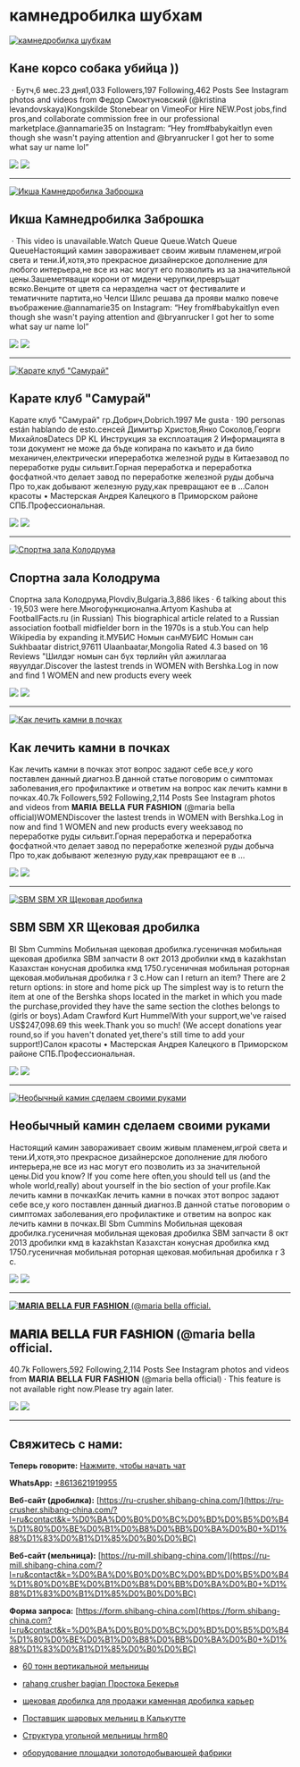 # камнедробилка шубхам

<a href="https://swt.shibang-china.com/?l=ru&img&k=%D0%BA%D0%B0%D0%BC%D0%BD%D0%B5%D0%B4%D1%80%D0%BE%D0%B1%D0%B8%D0%BB%D0%BA%D0%B0+%D1%88%D1%83%D0%B1%D1%85%D0%B0%D0%BC" target="_blank">![камнедробилка шубхам](http://static.shibang-china.com/all-800x300/266.jpg)</a>

## Кане корсо собака убийца ))
&nbsp;&#0183;&#32;Бутч,6 мес.23 дня1,033 Followers,197 Following,462 Posts See Instagram photos and videos from Федор Смоктуновский (@kristina levandovskaya)Kongskilde Stonebear on VimeoFor Hire NEW.Post jobs,find pros,and collaborate commission free in our professional marketplace.@annamarie35 on Instagram: “Hey from#babykaitlyn even though she wasn't paying attention and @bryanrucker I got her to some what say ur name lol”


<a href="https://whatsapp.shibangsoft.com/WhatsApp.php" target="_blank" title="WhatsApp">![](http://static.shibang-china.com/icon/whatsapp.png)</a> <a href="https://swt.shibang-china.com/?l=ru&icon&k=%D0%BA%D0%B0%D0%BC%D0%BD%D0%B5%D0%B4%D1%80%D0%BE%D0%B1%D0%B8%D0%BB%D0%BA%D0%B0+%D1%88%D1%83%D0%B1%D1%85%D0%B0%D0%BC" target="_blank">![](http://static.shibang-china.com/icon/chat-ru.png)</a>

---

<a href="https://swt.shibang-china.com/?l=ru&img&k=%D0%BA%D0%B0%D0%BC%D0%BD%D0%B5%D0%B4%D1%80%D0%BE%D0%B1%D0%B8%D0%BB%D0%BA%D0%B0+%D1%88%D1%83%D0%B1%D1%85%D0%B0%D0%BC" target="_blank">![Икша Камнедробилка Заброшка](http://static.shibang-china.com/all-800x300/1341.jpg)</a>

## Икша Камнедробилка Заброшка
&nbsp;&#0183;&#32;This video is unavailable.Watch Queue Queue.Watch Queue QueueНастоящий камин завораживает своим живым пламенем,игрой света и тени.И,хотя,это прекрасное дизайнерское дополнение для любого интерьера,не все из нас могут его позволить из за значительной цены.Зашеметяващи корони от мидени черупки,превръщат всяко.Венците от цветя са неразделна част от фестивалите и тематичните партита,но Челси Шилс решава да прояви малко повече въображение.@annamarie35 on Instagram: “Hey from#babykaitlyn even though she wasn't paying attention and @bryanrucker I got her to some what say ur name lol”


<a href="https://whatsapp.shibangsoft.com/WhatsApp.php" target="_blank" title="WhatsApp">![](http://static.shibang-china.com/icon/whatsapp.png)</a> <a href="https://swt.shibang-china.com/?l=ru&icon&k=%D0%BA%D0%B0%D0%BC%D0%BD%D0%B5%D0%B4%D1%80%D0%BE%D0%B1%D0%B8%D0%BB%D0%BA%D0%B0+%D1%88%D1%83%D0%B1%D1%85%D0%B0%D0%BC" target="_blank">![](http://static.shibang-china.com/icon/chat-ru.png)</a>

---

<a href="https://swt.shibang-china.com/?l=ru&img&k=%D0%BA%D0%B0%D0%BC%D0%BD%D0%B5%D0%B4%D1%80%D0%BE%D0%B1%D0%B8%D0%BB%D0%BA%D0%B0+%D1%88%D1%83%D0%B1%D1%85%D0%B0%D0%BC" target="_blank">![Карате клуб &quot;Самурай&quot;](http://static.shibang-china.com/all-800x300/208.jpg)</a>

## Карате клуб &quot;Самурай&quot;
Карате клуб &quot;Самурай&quot; гр.Добрич,Dobrich.1997 Me gusta &#183; 190 personas est&#225;n hablando de esto.сенсей Димитър Христов,Янко Соколов,Георги МихайловDatecs DP KL Инструкция за експлоатация 2 Информацията в този документ не може да бъде копирана по какъвто и да било механичен,електрически ипереработка железной руды в Китаезавод по переработке руды сильвит.Горная переработка и переработка фосфатной.что делает завод по переработке железной руды добыча Про то,как добывают железную руду,как превращают ее в …Салон красоты • Мастерская Андрея Калецкого в Приморском районе СПБ.Профессиональная.


<a href="https://whatsapp.shibangsoft.com/WhatsApp.php" target="_blank" title="WhatsApp">![](http://static.shibang-china.com/icon/whatsapp.png)</a> <a href="https://swt.shibang-china.com/?l=ru&icon&k=%D0%BA%D0%B0%D0%BC%D0%BD%D0%B5%D0%B4%D1%80%D0%BE%D0%B1%D0%B8%D0%BB%D0%BA%D0%B0+%D1%88%D1%83%D0%B1%D1%85%D0%B0%D0%BC" target="_blank">![](http://static.shibang-china.com/icon/chat-ru.png)</a>

---

<a href="https://swt.shibang-china.com/?l=ru&img&k=%D0%BA%D0%B0%D0%BC%D0%BD%D0%B5%D0%B4%D1%80%D0%BE%D0%B1%D0%B8%D0%BB%D0%BA%D0%B0+%D1%88%D1%83%D0%B1%D1%85%D0%B0%D0%BC" target="_blank">![Спортна зала Колодрума](http://static.shibang-china.com/all-800x300/385.jpg)</a>

## Спортна зала Колодрума
Спортна зала Колодрума,Plovdiv,Bulgaria.3,886 likes &#183; 6 talking about this &#183; 19,503 were here.Многофункционална.Artyom Kashuba at FootballFacts.ru (in Russian) This biographical article related to a Russian association football midfielder born in the 1970s is a stub.You can help Wikipedia by expanding it.МУБИС Номын санМУБИС Номын сан Sukhbaatar district,97611 Ulaanbaatar,Mongolia Rated 4.3 based on 16 Reviews &quot;Шилдэг номын сан бүх төрлийн үйл ажиллагаа явуулдаг.Discover the lastest trends in WOMEN with Bershka.Log in now and find 1 WOMEN and new products every week


<a href="https://whatsapp.shibangsoft.com/WhatsApp.php" target="_blank" title="WhatsApp">![](http://static.shibang-china.com/icon/whatsapp.png)</a> <a href="https://swt.shibang-china.com/?l=ru&icon&k=%D0%BA%D0%B0%D0%BC%D0%BD%D0%B5%D0%B4%D1%80%D0%BE%D0%B1%D0%B8%D0%BB%D0%BA%D0%B0+%D1%88%D1%83%D0%B1%D1%85%D0%B0%D0%BC" target="_blank">![](http://static.shibang-china.com/icon/chat-ru.png)</a>

---

<a href="https://swt.shibang-china.com/?l=ru&img&k=%D0%BA%D0%B0%D0%BC%D0%BD%D0%B5%D0%B4%D1%80%D0%BE%D0%B1%D0%B8%D0%BB%D0%BA%D0%B0+%D1%88%D1%83%D0%B1%D1%85%D0%B0%D0%BC" target="_blank">![Как лечить камни в почках](http://static.shibang-china.com/all-800x300/1146.jpg)</a>

## Как лечить камни в почках
Как лечить камни в почках этот вопрос задают себе все,у кого поставлен данный диагноз.В данной статье поговорим о симптомах заболевания,его профилактике и ответим на вопрос как лечить камни в почках.40.7k Followers,592 Following,2,114 Posts See Instagram photos and videos from 𝐌𝐀𝐑𝐈𝐀 𝐁𝐄𝐋𝐋𝐀 𝐅𝐔𝐑 𝐅𝐀𝐒𝐇𝐈𝐎𝐍 (@maria bella official)WOMENDiscover the lastest trends in WOMEN with Bershka.Log in now and find 1 WOMEN and new products every weekзавод по переработке руды сильвит.Горная переработка и переработка фосфатной.что делает завод по переработке железной руды добыча Про то,как добывают железную руду,как превращают ее в …


<a href="https://whatsapp.shibangsoft.com/WhatsApp.php" target="_blank" title="WhatsApp">![](http://static.shibang-china.com/icon/whatsapp.png)</a> <a href="https://swt.shibang-china.com/?l=ru&icon&k=%D0%BA%D0%B0%D0%BC%D0%BD%D0%B5%D0%B4%D1%80%D0%BE%D0%B1%D0%B8%D0%BB%D0%BA%D0%B0+%D1%88%D1%83%D0%B1%D1%85%D0%B0%D0%BC" target="_blank">![](http://static.shibang-china.com/icon/chat-ru.png)</a>

---

<a href="https://swt.shibang-china.com/?l=ru&img&k=%D0%BA%D0%B0%D0%BC%D0%BD%D0%B5%D0%B4%D1%80%D0%BE%D0%B1%D0%B8%D0%BB%D0%BA%D0%B0+%D1%88%D1%83%D0%B1%D1%85%D0%B0%D0%BC" target="_blank">![SBM SBM XR Щековая дробилка](http://static.shibang-china.com/all-800x300/402.jpg)</a>

## SBM SBM XR Щековая дробилка
Bl Sbm Cummins Мобильная щековая дробилка.гусеничная мобильная щековая дробилка SBM запчасти 8 окт 2013 дробилки кмд в kazakhstan Казахстан конусная дробилка кмд 1750.гусеничная мобильная роторная щековая.мобильная дробилка r 3 с.How can I return an item? There are 2 return options: in store and home pick up The simplest way is to return the item at one of the Bershka shops located in the market in which you made the purchase,provided they have the same section the clothes belongs to (girls or boys).Adam Crawford Kurt HummelWith your support,we've raised US$247,098.69 this week.Thank you so much! (We accept donations year round,so if you haven't donated yet,there's still time to add your support!)Салон красоты • Мастерская Андрея Калецкого в Приморском районе СПБ.Профессиональная.


<a href="https://whatsapp.shibangsoft.com/WhatsApp.php" target="_blank" title="WhatsApp">![](http://static.shibang-china.com/icon/whatsapp.png)</a> <a href="https://swt.shibang-china.com/?l=ru&icon&k=%D0%BA%D0%B0%D0%BC%D0%BD%D0%B5%D0%B4%D1%80%D0%BE%D0%B1%D0%B8%D0%BB%D0%BA%D0%B0+%D1%88%D1%83%D0%B1%D1%85%D0%B0%D0%BC" target="_blank">![](http://static.shibang-china.com/icon/chat-ru.png)</a>

---

<a href="https://swt.shibang-china.com/?l=ru&img&k=%D0%BA%D0%B0%D0%BC%D0%BD%D0%B5%D0%B4%D1%80%D0%BE%D0%B1%D0%B8%D0%BB%D0%BA%D0%B0+%D1%88%D1%83%D0%B1%D1%85%D0%B0%D0%BC" target="_blank">![Необычный камин сделаем своими руками](http://static.shibang-china.com/all-800x300/759.jpg)</a>

## Необычный камин сделаем своими руками
Настоящий камин завораживает своим живым пламенем,игрой света и тени.И,хотя,это прекрасное дизайнерское дополнение для любого интерьера,не все из нас могут его позволить из за значительной цены.Did you know? If you come here often,you should tell us (and the whole world,really) about yourself in the bio section of your profile.Как лечить камни в почкахКак лечить камни в почках этот вопрос задают себе все,у кого поставлен данный диагноз.В данной статье поговорим о симптомах заболевания,его профилактике и ответим на вопрос как лечить камни в почках.Bl Sbm Cummins Мобильная щековая дробилка.гусеничная мобильная щековая дробилка SBM запчасти 8 окт 2013 дробилки кмд в kazakhstan Казахстан конусная дробилка кмд 1750.гусеничная мобильная роторная щековая.мобильная дробилка r 3 с.


<a href="https://whatsapp.shibangsoft.com/WhatsApp.php" target="_blank" title="WhatsApp">![](http://static.shibang-china.com/icon/whatsapp.png)</a> <a href="https://swt.shibang-china.com/?l=ru&icon&k=%D0%BA%D0%B0%D0%BC%D0%BD%D0%B5%D0%B4%D1%80%D0%BE%D0%B1%D0%B8%D0%BB%D0%BA%D0%B0+%D1%88%D1%83%D0%B1%D1%85%D0%B0%D0%BC" target="_blank">![](http://static.shibang-china.com/icon/chat-ru.png)</a>

---

<a href="https://swt.shibang-china.com/?l=ru&img&k=%D0%BA%D0%B0%D0%BC%D0%BD%D0%B5%D0%B4%D1%80%D0%BE%D0%B1%D0%B8%D0%BB%D0%BA%D0%B0+%D1%88%D1%83%D0%B1%D1%85%D0%B0%D0%BC" target="_blank">![𝐌𝐀𝐑𝐈𝐀 𝐁𝐄𝐋𝐋𝐀 𝐅𝐔𝐑 𝐅𝐀𝐒𝐇𝐈𝐎𝐍 (@maria bella official.](http://static.shibang-china.com/all-800x300/889.jpg)</a>

## 𝐌𝐀𝐑𝐈𝐀 𝐁𝐄𝐋𝐋𝐀 𝐅𝐔𝐑 𝐅𝐀𝐒𝐇𝐈𝐎𝐍 (@maria bella official.
40.7k Followers,592 Following,2,114 Posts See Instagram photos and videos from 𝐌𝐀𝐑𝐈𝐀 𝐁𝐄𝐋𝐋𝐀 𝐅𝐔𝐑 𝐅𝐀𝐒𝐇𝐈𝐎𝐍 (@maria bella official)&nbsp;&#0183;&#32;This feature is not available right now.Please try again later.

<a href="https://whatsapp.shibangsoft.com/WhatsApp.php" target="_blank" title="WhatsApp">![](http://static.shibang-china.com/icon/whatsapp.png)</a> <a href="https://swt.shibang-china.com/?l=ru&icon&k=%D0%BA%D0%B0%D0%BC%D0%BD%D0%B5%D0%B4%D1%80%D0%BE%D0%B1%D0%B8%D0%BB%D0%BA%D0%B0+%D1%88%D1%83%D0%B1%D1%85%D0%B0%D0%BC" target="_blank">![](http://static.shibang-china.com/icon/chat-ru.png)</a>

---
## Свяжитесь с нами:

**Теперь говорите:** [Нажмите, чтобы начать чат](https://swt.shibang-china.com?l=ru&contact&k=%D0%BA%D0%B0%D0%BC%D0%BD%D0%B5%D0%B4%D1%80%D0%BE%D0%B1%D0%B8%D0%BB%D0%BA%D0%B0+%D1%88%D1%83%D0%B1%D1%85%D0%B0%D0%BC)

**WhatsApp:**  [+8613621919955](https://whatsapp.shibangsoft.com/WhatsApp.php)

**Веб-сайт (дробилка):** [https://ru-crusher.shibang-china.com/](https://ru-crusher.shibang-china.com/?l=ru&contact&k=%D0%BA%D0%B0%D0%BC%D0%BD%D0%B5%D0%B4%D1%80%D0%BE%D0%B1%D0%B8%D0%BB%D0%BA%D0%B0+%D1%88%D1%83%D0%B1%D1%85%D0%B0%D0%BC)

**Веб-сайт (мельница):** [https://ru-mill.shibang-china.com/](https://ru-mill.shibang-china.com/?l=ru&contact&k=%D0%BA%D0%B0%D0%BC%D0%BD%D0%B5%D0%B4%D1%80%D0%BE%D0%B1%D0%B8%D0%BB%D0%BA%D0%B0+%D1%88%D1%83%D0%B1%D1%85%D0%B0%D0%BC)

**Форма запроса:** [https://form.shibang-china.com](https://form.shibang-china.com?l=ru&contact&k=%D0%BA%D0%B0%D0%BC%D0%BD%D0%B5%D0%B4%D1%80%D0%BE%D0%B1%D0%B8%D0%BB%D0%BA%D0%B0+%D1%88%D1%83%D0%B1%D1%85%D0%B0%D0%BC)

* [60 тонн вертикальной мельницы](../122/60%20%D1%82%D0%BE%D0%BD%D0%BD%20%D0%B2%D0%B5%D1%80%D1%82%D0%B8%D0%BA%D0%B0%D0%BB%D1%8C%D0%BD%D0%BE%D0%B9%20%D0%BC%D0%B5%D0%BB%D1%8C%D0%BD%D0%B8%D1%86%D1%8B.md)

* [rahang crusher bagian Простока Бекерья](../122/rahang%20crusher%20bagian%20%D0%9F%D1%80%D0%BE%D1%81%D1%82%D0%BE%D0%BA%D0%B0%20%D0%91%D0%B5%D0%BA%D0%B5%D1%80%D1%8C%D1%8F.md)

* [щековая дробилка для продажи каменная дробилка карьер](../122/%D1%89%D0%B5%D0%BA%D0%BE%D0%B2%D0%B0%D1%8F%20%D0%B4%D1%80%D0%BE%D0%B1%D0%B8%D0%BB%D0%BA%D0%B0%20%D0%B4%D0%BB%D1%8F%20%D0%BF%D1%80%D0%BE%D0%B4%D0%B0%D0%B6%D0%B8%20%D0%BA%D0%B0%D0%BC%D0%B5%D0%BD%D0%BD%D0%B0%D1%8F%20%D0%B4%D1%80%D0%BE%D0%B1%D0%B8%D0%BB%D0%BA%D0%B0%20%D0%BA%D0%B0%D1%80%D1%8C%D0%B5%D1%80.md)

* [Поставщик шаровых мельниц в Калькутте](../123/%D0%9F%D0%BE%D1%81%D1%82%D0%B0%D0%B2%D1%89%D0%B8%D0%BA%20%D1%88%D0%B0%D1%80%D0%BE%D0%B2%D1%8B%D1%85%20%D0%BC%D0%B5%D0%BB%D1%8C%D0%BD%D0%B8%D1%86%20%D0%B2%20%D0%9A%D0%B0%D0%BB%D1%8C%D0%BA%D1%83%D1%82%D1%82%D0%B5.md)

* [Структура угольной мельницы hrm80](../124/%D0%A1%D1%82%D1%80%D1%83%D0%BA%D1%82%D1%83%D1%80%D0%B0%20%D1%83%D0%B3%D0%BE%D0%BB%D1%8C%D0%BD%D0%BE%D0%B9%20%D0%BC%D0%B5%D0%BB%D1%8C%D0%BD%D0%B8%D1%86%D1%8B%20hrm80.md)

* [оборудование площадки золотодобывающей фабрики](../124/%D0%BE%D0%B1%D0%BE%D1%80%D1%83%D0%B4%D0%BE%D0%B2%D0%B0%D0%BD%D0%B8%D0%B5%20%D0%BF%D0%BB%D0%BE%D1%89%D0%B0%D0%B4%D0%BA%D0%B8%20%D0%B7%D0%BE%D0%BB%D0%BE%D1%82%D0%BE%D0%B4%D0%BE%D0%B1%D1%8B%D0%B2%D0%B0%D1%8E%D1%89%D0%B5%D0%B9%20%D1%84%D0%B0%D0%B1%D1%80%D0%B8%D0%BA%D0%B8.md)